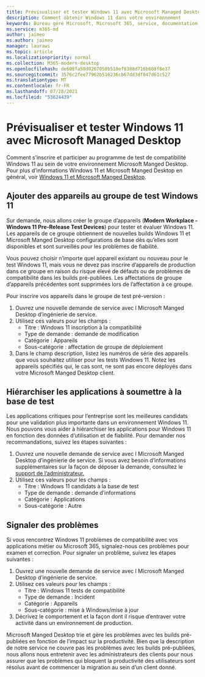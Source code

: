 ```yaml
---
title: Prévisualiser et tester Windows 11 avec Microsoft Managed Desktop
description: Comment obtenir Windows 11 dans votre environnement
keywords: Bureau géré Microsoft, Microsoft 365, service, documentation
ms.service: m365-md
author: jaimeo
ms.author: jaimeo
manager: laurawi
ms.topic: article
ms.localizationpriority: normal
ms.collection: M365-modern-desktop
ms.openlocfilehash: de608fa58d0267050b510ef8308d716b608f8e37
ms.sourcegitcommit: 3576c2fee77962b516236cb67dd3df847d61c527
ms.translationtype: MT
ms.contentlocale: fr-FR
ms.lasthandoff: 07/28/2021
ms.locfileid: "53624439"
---
```

# <a name="preview-and-test-windows-11-with-microsoft-managed-desktop"></a>Prévisualiser et tester Windows 11 avec Microsoft Managed Desktop

 Comment s’inscrire et participer au programme de test de compatibilité Windows 11 au sein de votre environnement Microsoft Manged Desktop. Pour plus d’informations Windows 11 et Microsoft Manged Desktop en général, voir [Windows 11 et Microsoft Manged Desktop](../intro/win11-overview.md). 

## <a name="add-devices-to-the-windows-11-test-group"></a>Ajouter des appareils au groupe de test Windows 11

Sur demande, nous allons créer le groupe d’appareils (**Modern Workplace - Windows 11 Pre-Release Test Devices**) pour tester et évaluer Windows 11. Les appareils de ce groupe obtiennent de nouvelles builds Windows 11 et Microsoft Manged Desktop configurations de base dès qu’elles sont disponibles et sont surveillés pour les problèmes de fiabilité.

Vous pouvez choisir n’importe quel appareil existant ou nouveau pour le test Windows 11, mais vous ne devez pas inscrire d’appareils de production dans ce groupe en raison du risque élevé de défauts ou de problèmes de compatibilité dans les builds pré-publiées. Les affectations de groupe d’appareils précédentes sont supprimées lors de l’affectation à ce groupe.

Pour inscrire vos appareils dans le groupe de test pré-version :

1. Ouvrez une nouvelle demande de service avec l Microsoft Manged Desktop d’ingénierie de service.
2. Utilisez ces valeurs pour les champs :
    - Titre : Windows 11 inscription à la compatibilité
    - Type de demande : demande de modification
    - Catégorie : Appareils
    - Sous-catégorie : affectation de groupe de déploiement
3. Dans le champ description, listez les numéros de série des appareils que vous souhaitez utiliser pour les tests Windows 11. Notez les appareils spécifiés qui, le cas sont, ne sont pas encore déployés dans votre Microsoft Manged Desktop client.

## <a name="prioritize-applications-to-submit-to-test-base"></a>Hiérarchiser les applications à soumettre à la base de test

Les applications critiques pour l’entreprise sont les meilleures candidats pour une validation plus importante dans un environnement Windows 11. Nous pouvons vous aider à hiérarchiser les applications pour Windows 11 en fonction des données d’utilisation et de fiabilité. Pour demander nos recommandations, suivez les étapes suivantes :

1. Ouvrez une nouvelle demande de service avec l Microsoft Manged Desktop d’ingénierie de service. Si vous avez besoin d’informations supplémentaires sur la façon de déposer la demande, consultez le [support de l’administrateur.](admin-support.md)
2. Utilisez ces valeurs pour les champs :
    - Titre : Windows 11 candidats à la base de test
    - Type de demande : demande d’informations
    - Catégorie : Applications
    - Sous-catégorie : Autre

## <a name="report-issues"></a>Signaler des problèmes

Si vous rencontrez Windows 11 problèmes de compatibilité avec vos applications métier ou Microsoft 365, signalez-nous ces problèmes pour examen et correction. Pour signaler un problème, suivez les étapes suivantes :

1. Ouvrez une nouvelle demande de service avec l Microsoft Manged Desktop d’ingénierie de service.
2. Utilisez ces valeurs pour les champs :
    - Titre : Windows 11 tests de compatibilité
    - Type de demande : Incident
    - Catégorie : Appareils
    - Sous-catégorie : mise à Windows/mise à jour
3. Décrivez le comportement et la façon dont il risque d’entraver votre activité dans un environnement de production.

Microsoft Manged Desktop trie et gère les problèmes avec les builds pré-publiées en fonction de l’impact sur la productivité. Bien que la description de notre service ne couvre pas les problèmes avec les builds pré-publiées, nous allons nous entretenir avec les administrateurs des clients pour nous assurer que les problèmes qui bloquent la productivité des utilisateurs sont résolus avant de commencer la migration au sein d’un client donné.
